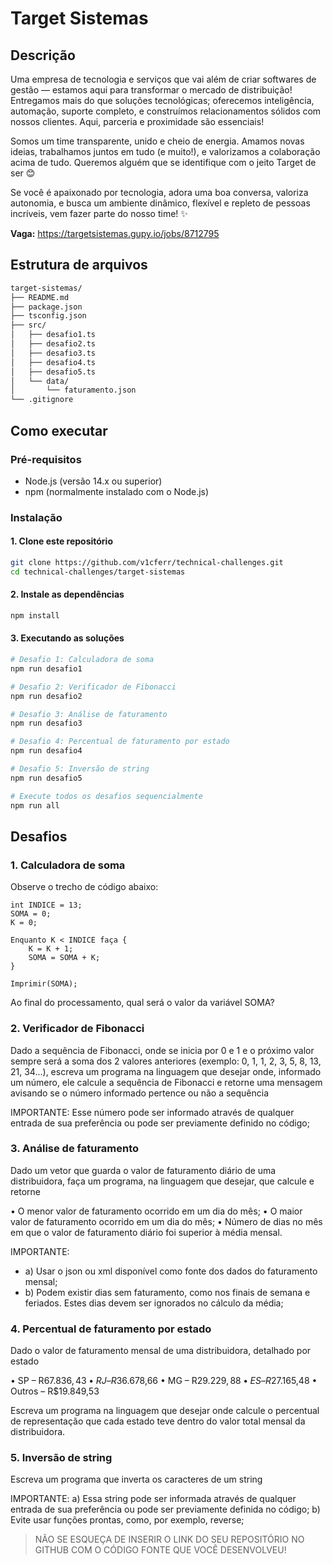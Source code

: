 # Target Sistemas

## Descrição

Uma empresa de tecnologia e serviços que vai além de criar softwares de gestão — estamos aqui para transformar o mercado de distribuição! Entregamos mais do que soluções tecnológicas; oferecemos inteligência, automação, suporte completo, e construímos relacionamentos sólidos com nossos clientes. Aqui, parceria e proximidade são essenciais!

Somos um time transparente, unido e cheio de energia. Amamos novas ideias, trabalhamos juntos em tudo (e muito!), e valorizamos a colaboração acima de tudo. Queremos alguém que se identifique com o jeito Target de ser 😊

Se você é apaixonado por tecnologia, adora uma boa conversa, valoriza autonomia, e busca um ambiente dinâmico, flexível e repleto de pessoas incríveis, vem fazer parte do nosso time! ✨

**Vaga:** <https://targetsistemas.gupy.io/jobs/8712795>

## Estrutura de arquivos

```bash
target-sistemas/
├── README.md
├── package.json
├── tsconfig.json
├── src/
│   ├── desafio1.ts
│   ├── desafio2.ts
│   ├── desafio3.ts
│   ├── desafio4.ts
│   ├── desafio5.ts
│   └── data/
│       └── faturamento.json
└── .gitignore
```

## Como executar

### Pré-requisitos

- Node.js (versão 14.x ou superior)
- npm (normalmente instalado com o Node.js)

### Instalação

#### 1. Clone este repositório

```bash
git clone https://github.com/v1cferr/technical-challenges.git
cd technical-challenges/target-sistemas
```

#### 2. Instale as dependências

```bash
npm install
```

#### 3. Executando as soluções

```bash
# Desafio 1: Calculadora de soma
npm run desafio1

# Desafio 2: Verificador de Fibonacci
npm run desafio2

# Desafio 3: Análise de faturamento
npm run desafio3

# Desafio 4: Percentual de faturamento por estado
npm run desafio4

# Desafio 5: Inversão de string
npm run desafio5

# Execute todos os desafios sequencialmente
npm run all
```

## Desafios

### 1. Calculadora de soma

Observe o trecho de código abaixo:

```plain
int INDICE = 13;
SOMA = 0;
K = 0;

Enquanto K < INDICE faça {
    K = K + 1;
    SOMA = SOMA + K;
}

Imprimir(SOMA);
```

Ao final do processamento, qual será o valor da variável SOMA?

### 2. Verificador de Fibonacci

Dado a sequência de Fibonacci, onde se inicia por 0 e 1 e o próximo valor sempre será a soma dos 2 valores anteriores (exemplo: 0, 1, 1, 2, 3, 5, 8, 13, 21, 34...), escreva um programa na linguagem que desejar onde, informado um número, ele calcule a sequência de Fibonacci e retorne uma mensagem avisando se o número informado pertence ou não a sequência

IMPORTANTE: Esse número pode ser informado através de qualquer entrada de sua preferência ou pode ser previamente definido no código;

### 3. Análise de faturamento

Dado um vetor que guarda o valor de faturamento diário de uma distribuidora, faça um programa, na linguagem que desejar, que calcule e retorne

• O menor valor de faturamento ocorrido em um dia do mês;
• O maior valor de faturamento ocorrido em um dia do mês;
• Número de dias no mês em que o valor de faturamento diário foi superior à média mensal.

IMPORTANTE:

- a) Usar o json ou xml disponível como fonte dos dados do faturamento mensal;
- b) Podem existir dias sem faturamento, como nos finais de semana e feriados. Estes dias devem ser ignorados no cálculo da média;

### 4. Percentual de faturamento por estado

Dado o valor de faturamento mensal de uma distribuidora, detalhado por estado

• SP – R$67.836,43
• RJ – R$36.678,66
• MG – R$29.229,88
• ES – R$27.165,48
• Outros – R$19.849,53

Escreva um programa na linguagem que desejar onde calcule o percentual de representação que cada estado teve dentro do valor total mensal da distribuidora.

### 5. Inversão de string

Escreva um programa que inverta os caracteres de um string

IMPORTANTE:
a) Essa string pode ser informada através de qualquer entrada de sua preferência ou pode ser previamente definida no código;
b) Evite usar funções prontas, como, por exemplo, reverse;

> NÃO SE ESQUEÇA DE INSERIR O LINK DO SEU REPOSITÓRIO NO GITHUB COM O CÓDIGO FONTE QUE VOCÊ DESENVOLVEU!
